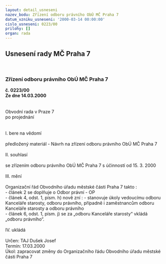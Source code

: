 ```yaml
---
layout: detail_usneseni
nazev_bodu: Zřízení odboru právního ObÚ MČ Praha 7
datum_vzniku_usneseni: '2000-03-14 00:00:00'
cislo_usneseni: 0223/00
prilohy: []
organ: rada
---
```

<div id="ucUsn_pList" class="usn">
	<span><h2>Usnesení rady MČ Praha 7 </h2>
<br></span><div class="standBody">
<span><h3>Zřízení odboru právního ObÚ MČ Praha 7</h3></span><div class="center">
		<strong>č. 0223/00</strong><br>
	</div>
<div class="center">
		<strong>Ze dne 14.03.2000</strong><br><br>
	</div>
<br>Obvodní rada v Praze 7<br>po projednání<br><br><br>I.	bere na vědomí<br><br> předložený materiál - Návrh na zřízení odboru právního ObÚ MČ Praha 7<br><br>II.	souhlasí <br><br>se zřízením odboru právního ObÚ MČ Praha 7 s účinností od 15. 3. 2000	<br><br>III.	mění <br><br>Organizační řád Obvodního úřadu městské části Praha 7 takto : <br>-  článek 2 se doplňuje o  Odbor právní - OP<br>- článek 4, odst. 1, písm. h) nově zní : - stanovuje úkoly vedoucímu odboru Kanceláře starosty, odboru právního, případně i zaměstnancům odboru Kanceláře starosty a odboru právního<br>- článek 6, odst. 1, písm. j) se za „odboru Kanceláře starosty“ vkládá „odboru právního“.<br><br>IV. ukládá <br><br> Určen:	     	TAJ Dušek Josef<br>Termín: 17.03.2000<br>Úkol:	zapracovat změny do Organizačního řádu Obvodního úřadu městské části Praha 7<br>
</div>
</div>